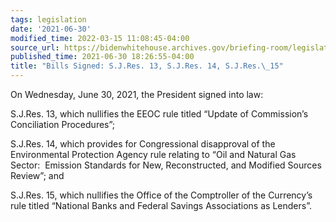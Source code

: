 ```yaml
---
tags: legislation
date: '2021-06-30'
modified_time: 2022-03-15 11:08:45-04:00
source_url: https://bidenwhitehouse.archives.gov/briefing-room/legislation/2021/06/30/bills-signed-s-j-res-13-s-j-res-14-s-j-res-15/
published_time: 2021-06-30 18:26:55-04:00
title: "Bills Signed: S.J.Res. 13, S.J.Res. 14, S.J.Res.\_15"
---
```

 
On Wednesday, June 30, 2021, the President signed into law:

S.J.Res. 13, which nullifies the EEOC rule titled “Update of
Commission’s Conciliation Procedures”;

S.J.Res. 14, which provides for Congressional disapproval of the
Environmental Protection Agency rule relating to “Oil and Natural Gas
Sector:  Emission Standards for New, Reconstructed, and Modified Sources
Review”; and

S.J.Res. 15, which nullifies the Office of the Comptroller of the
Currency’s rule titled “National Banks and Federal Savings Associations
as Lenders”.
